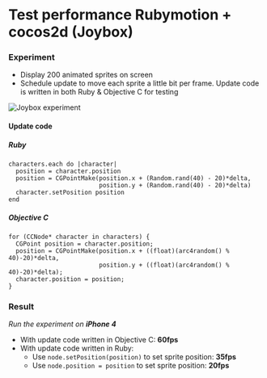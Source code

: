 Test performance Rubymotion + cocos2d (Joybox)
=======================

### Experiment

- Display 200 animated sprites on screen
- Schedule update to move each sprite a little bit per frame. Update code is written in both Ruby & Objective C for testing

![Joybox experiment](https://dl.dropboxusercontent.com/s/k1tcf8gk7m1u9d7/test-joybox-experiment.PNG?token_hash=AAHb6iM01R-SK0cS5QY1XuvtkqfzY81NB751gTITdpdNIQ&dl=1)

#### Update code

##### Ruby

    characters.each do |character|
      position = character.position
      position = CGPointMake(position.x + (Random.rand(40) - 20)*delta,
                             position.y + (Random.rand(40) - 20)*delta)
      character.setPosition position
    end

##### Objective C

    for (CCNode* character in characters) {
      CGPoint position = character.position;
      position = CGPointMake(position.x + ((float)(arc4random() % 40)-20)*delta,
                             position.y + ((float)(arc4random() % 40)-20)*delta);
      character.position = position;
    }

### Result

_Run the experiment on **iPhone 4**_

- With update code written in Objective C: **60fps** 
- With update code written in Ruby: 
  - Use `node.setPosition(position)` to set sprite position: **35fps**
  - Use `node.position = position` to set sprite position: **20fps**
